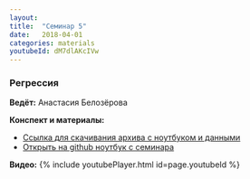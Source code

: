 ```yaml
---
layout: 
title:  "Семинар 5"
date:   2018-04-01
categories: materials 
youtubeId: dM7dlAKcIVw
---
```

### Регрессия

**Ведёт:** Анастасия Белозёрова

**Конспект и материалы:**
- [Ссылка для скачивания архива с ноутбуком и данными](../../assets/notebooks/reg2.zip)
- [Открыть на github ноутбук с семинара](https://github.com/appdatascience/appdatascience.github.io/blob/master/assets/notebooks/reg2.ipynb)

**Видео:**
{% include youtubePlayer.html id=page.youtubeId %}

